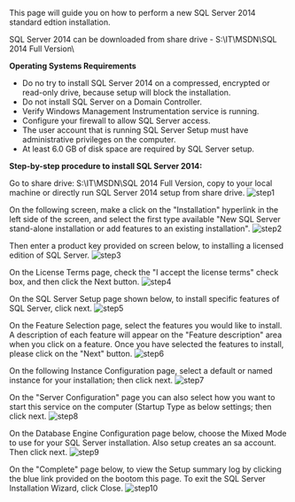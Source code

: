 This page will guide you on how to perform a new SQL Server 2014 standard edtion installation.

SQL Server 2014 can be downloaded from share drive - S:\IT\MSDN\SQL 2014 Full Version\

**Operating Systems Requirements**
* Do no try to install SQL Server 2014 on a compressed, encrypted or read-only drive, because setup will block the installation.
* Do not install SQL Server on a Domain Controller. 
* Verify Windows Management Instrumentation service is running.
* Configure your firewall to allow SQL Server access. 
* The user account that is running SQL Server Setup must have administrative privileges on the computer.
* At least 6.0 GB of disk space are required by SQL Server setup.

**Step-by-step procedure to install SQL Server 2014:**

Go to share drive: S:\IT\MSDN\SQL 2014 Full Version\, copy to your local machine or directly run SQL Server 2014 setup from share drive. 
![step1](https://cloud.githubusercontent.com/assets/1993543/12889474/05d000d6-ce4d-11e5-8b42-885fd2b84689.png)

On the following screen, make a click on the "Installation" hyperlink in the left side of the screen, and   select the first type available "New SQL Server stand-alone installation or add features to an existing installation".
![step2](https://cloud.githubusercontent.com/assets/1993543/12889587/9c85f97c-ce4d-11e5-8897-bf0acce0af80.png)

Then enter a product key provided on screen below, to installing a licensed edition of SQL Server.
![step3](https://cloud.githubusercontent.com/assets/1993543/12889613/be98a1ae-ce4d-11e5-8a93-e4d71c6db883.png)

On the License Terms page,  check the "I accept the license terms" check box, and then click the Next button.
![step4](https://cloud.githubusercontent.com/assets/1993543/12889618/c1f8a704-ce4d-11e5-876a-d9afc8ae3339.png)

On the SQL Server Setup page shown below, to install specific features of SQL Server, click next.
![step5](https://cloud.githubusercontent.com/assets/1993543/12889621/c6a241e8-ce4d-11e5-8424-7459fcf673f0.png)

On the Feature Selection page, select the features you would like to install. A description of each feature will appear on the "Feature description" area when you click on a feature. Once you have selected the features to install, please click on the "Next" button.
![step6](https://cloud.githubusercontent.com/assets/1993543/12889625/cf5ecebe-ce4d-11e5-85e3-29a4db5c3bf0.png)

On the following Instance Configuration page, select a default or named instance for your installation; then click next.
![step7](https://cloud.githubusercontent.com/assets/1993543/12889631/d662c5e4-ce4d-11e5-94e7-159cce243dbe.png)

On the "Server Configuration" page you can also select how you want to start this service on the computer (Startup Type as below settings; then click next.
![step8](https://cloud.githubusercontent.com/assets/1993543/12889639/dbe10670-ce4d-11e5-80e1-75020237c81d.png)

On the Database Engine Configuration page below, choose the Mixed Mode to use for your SQL Server installation.  Also setup creates an sa account. Then click next.
![step9](https://cloud.githubusercontent.com/assets/1993543/12889643/e0107d98-ce4d-11e5-9906-483d08648db0.png)

On the "Complete" page below, to view the Setup summary log by clicking the blue link provided on the bootom this page. To exit the SQL Server Installation Wizard, click Close.
![step10](https://cloud.githubusercontent.com/assets/1993543/12889648/e6205f00-ce4d-11e5-9dcc-f3a7e243512d.png)
